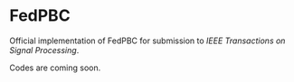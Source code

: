 # FedPBC
Official implementation of FedPBC for submission to *IEEE Transactions on Signal Processing*.

Codes are coming soon.
